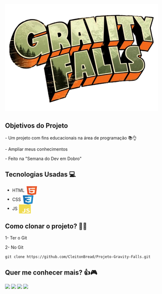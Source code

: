 <h1 text-align="center">
    <img src="./src/imagens/Logo.png" alt="logo do projeto">
</h1>

<div class="objetivos">
    <h2>Objetivos do Projeto</h2>
    <p>- Um projeto com fins educacionais na área de programação 📚👌</p>
    <p>- Ampliar meus conhecimentos</p>
    <p>- Feito na "Semana do Dev em Dobro"</p>
<div>

<div class="tecnologias">
    <h2>Tecnologias Usadas 💻</h2>
    <ul  style="display: inline_block">
        <li>HTML  <img align="center" alt="HTML" height="30" width="40" src="https://raw.githubusercontent.com/devicons/devicon/master/icons/html5/html5-original.svg"></li>
        <li>CSS  <img align="center" alt="CSS" height="30" width="40" src="https://raw.githubusercontent.com/devicons/devicon/master/icons/css3/css3-original.svg"></li>
        <li>JS  <img align="center" alt="Js" height="30" width="40" src="https://raw.githubusercontent.com/devicons/devicon/master/icons/javascript/javascript-plain.svg"></li>
    </ul>
</div>

<div class="funcionalidade">
    <h2>Como clonar o projeto? 🤷‍♀️</h2>
    <p>1- Ter o Git</p>
    <p>2- No Git</p>

    git clone https://github.com/CleitonBread/Projeto-Gravity-Falls.git
</div>

<div class="sobre-mim">
    <h2>Quer me conhecer mais? 👍🎮</h2>
    <div> 
        <a href="https://www.instagram.com/cleiton_rbread?igsh=MTBmdXMxeHplaGw5OQ==" target="_blank"><img src="https://img.shields.io/badge/-Instagram-%23E4405F?style=for-the-badge&logo=instagram&logoColor=white" target="_blank"></a>
        <a href="https://discord.com/invite/7gQamuWK" target="_blank"><img src="https://img.shields.io/badge/Discord-7289DA?style=for-the-badge&logo=discord&logoColor=white" target="_blank"></a> 
        <a href = "cleitonserafim13@gmail.com"><img src="https://img.shields.io/badge/-Gmail-%23333?style=for-the-badge&logo=gmail&logoColor=white" target="_blank"></a>
        <a href="" target="_blank"><img src="https://img.shields.io/badge/-LinkedIn-%230077B5?style=for-the-badge&logo=linkedin&logoColor=white" target="_blank"></a>
    </div>
</div>



